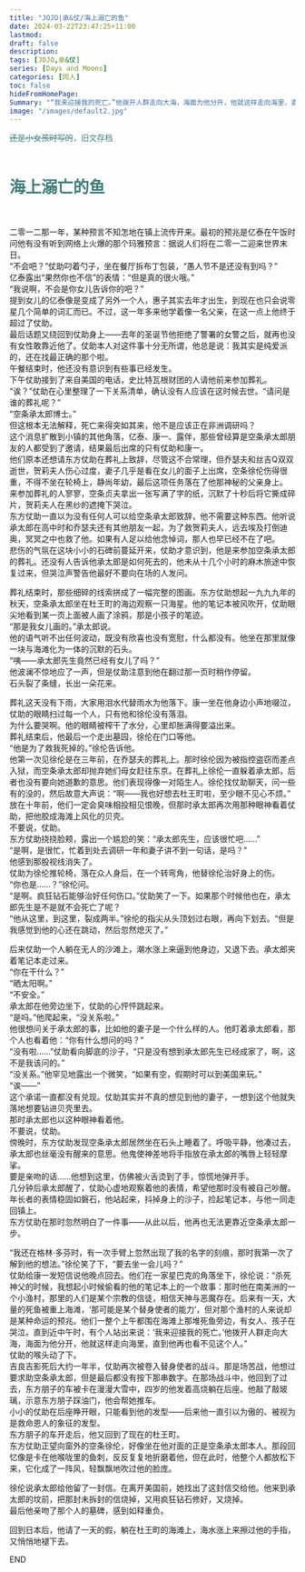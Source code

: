 ```yaml
---
title: "JOJO|承&仗/海上溺亡的鱼"
date: 2024-03-22T23:47:25+11:00
lastmod:
draft: false
description: 
tags: [JOJO,承&仗]
series: [Days and Moons]
categories: [同人]
toc: false
hideFromHomePage:
Summary: "“我来迎接我的死亡。”他拨开人群走向大海，海面为他分开，他就这样走向海里，直到他再也看不见这个人。”"
image: "/images/default2.jpg"
---
```

<font color=#417D7A><del>还是小女孩时写的</del>，旧文存档</font><br><br>

# <font color=#417D7A>海上溺亡的鱼</font>
<br>

二零一二那一年，某种预言不知怎地在镇上流传开来。最初的预兆是亿泰在午饭时问他有没有听到网络上火爆的那个玛雅预言：据说人们将在二零一二迎来世界末日。  
“不会吧？”仗助叼着勺子，坐在餐厅拆布丁包装，“愚人节不是还没有到吗？”  
亿泰露出“果然你也不信”的表情：“但是真的很火哦。”  
“我说啊，不会是你女儿告诉你的吧？”  
提到女儿的亿泰像是变成了另外一个人，惠子其实去年才出生，到现在也只会说零星几个简单的词汇而已。不过，这一年多来他学着像一名父亲，在这一点上他终于超过了仗助。  
最后话题又绕回到仗助身上——去年的圣诞节他拒绝了警署的女警之后，就再也没有女性敢靠近他了。仗助本人对这件事十分无所谓，他总是说：我其实是纯爱派的，还在找最正确的那个啦。  
午餐结束时，他还没有意识到有些事已经发生。  
下午仗助接到了来自美国的电话，史比特瓦根财团的人请他前来参加葬礼。  
“诶？”仗助在心里整理了一下关系清单，确认没有人应该在这时候去世。“请问是谁的葬礼呢？”  
“空条承太郎博士。”  
但这根本无法解释，死亡来得突如其来，他不是应该正在非洲调研吗？  
这个消息扩散到小镇的其他角落，亿泰、康一、露伴，那些曾经算是空条承太郎朋友的人都受到了邀请，结果最后出席的只有仗助和康一。  
他们原本还想请东方仗助在葬礼上致辞，尽管这不合常理，但乔瑟夫和丝吉Q双双逝世，贺莉夫人伤心过度，妻子几乎是看在女儿的面子上出席，空条徐伦伤得很重，不得不坐在轮椅上，静尚年幼，最后这项任务落在了他那神秘的父亲身上。  
来参加葬礼的人寥寥，空条贞夫拿出一张写满了字的纸，沉默了十秒后将它撕成碎片，贺莉夫人在黑纱的遮掩下哭泣。  
东方仗助一直以为没有任何人可以给空条承太郎致辞，他不需要这种东西。他听说承太郎在高中时和乔瑟夫还有其他朋友一起，为了救贺莉夫人，远去埃及打倒迪奥，冥冥之中也救了他。如果有人足以给他念悼词，那人也早已经不在了吧。  
悲伤的气氛在这块小小的石碑前蔓延开来，仗助才意识到，他是来参加空条承太郎的葬礼。还没有人告诉他承太郎是如何死去的，他未从十几个小时的麻木旅途中恢复过来，但哭泣声警告他最好不要向在场的人发问。  


葬礼结束时，那些细碎的线索拼成了一幅完整的图画。东方仗助想起一九九九年的秋天，空条承太郎坐在杜王町的海边观察一只海星。他的笔记本被风吹开，仗助眼尖地看到某一页上面被人画了涂鸦，那是小孩子的笔迹。  
“那是我女儿画的。”承太郎说。  
他的语气听不出任何波动，既没有欣喜也没有宽慰，什么都没有。他坐在那里就像一块与海滩化为一体的沉默的石头。  
“咦——承太郎先生竟然已经有女儿了吗？”  
他波澜不惊地应了一声，但是仗助注意到他在翻过那一页时稍作停留。  
石头裂了条缝，长出一朵花来。  


葬礼这天没有下雨，大家用泪水代替雨水为他落下。康一坐在他身边小声地啜泣，仗助的眼睛扫过每一个人，只有他和徐伦没有落泪。  
为什么要哭啊。他的眼睛被榨干了水分，心里却胀满得要溢出来。  
葬礼结束后，他最后一个走出墓园，徐伦在门口等他。  
“他是为了救我死掉的。”徐伦告诉他。  
他第一次见徐伦是在三年前，在乔瑟夫的葬礼上。那时徐伦因为被指控盗窃而差点入狱，而空条承太郎却抛弃她们母女赶往东京。在葬礼上徐伦一直躲着承太郎，后者也没有要向她道歉的意思。他们表现得像一对陌生人。徐伦找仗助聊天，问一些有的没的，然后故意大声说：“啊——我也好想去杜王町啦，至少眼不见心不烦。”  
放在十年前，他们一定会臭味相投相见恨晚，但那时承太郎再次用那种眼神看着仗助，把他胶成海滩上风化的贝壳。  
不要说，仗助。  
东方仗助挠挠脸颊，露出一个尴尬的笑：“承太郎先生，应该很忙吧……”  
“是啊，是很忙，忙着到处去调研一年和妻子讲不到一句话，是吗？”  
他感到那股视线消失了。  
仗助为徐伦推轮椅，落在众人身后，在一个转弯角，他替徐伦治好身上的伤。  
“你也是……？”徐伦问。  
“是啊。疯狂钻石能够治好任何伤口。”仗助笑了一下。如果那个时候他也在，承太郎先生是不是就不会死亡了呢？  
“他从这里，到这里，裂成两半。”徐伦的指尖从头顶划过右眼，再向下划去。“但是我感觉到他的心还在跳动，然后忽然熄灭了。”  


后来仗助一个人躺在无人的沙滩上，潮水涨上来逼到他身边，又退下去。承太郎夹着笔记本走过来。  
“你在干什么？”  
“晒太阳啊。”  
“不安全。”  
承太郎在他旁边坐下，仗助的心怦怦跳起来。  
“是吗。”他爬起来，“没关系啦。”  
他很想问关于承太郎的事，比如他的妻子是一个什么样的人。他盯着承太郎看，那个人也看着他：“你有什么想问的吗？”  
“没有啦……”仗助看向脚底的沙子，“只是没有想到承太郎先生已经成家了，啊，这不是我该问的。”  
“没关系。”他罕见地露出一个微笑，“如果有空，假期时可以到美国来玩。”  
“诶——”  
这个承诺一直都没有兑现。仗助其实并不真的想见到他的妻子，一想到这个他就失落地想要钻进贝壳里去。  
那时承太郎也以这种眼神看着他。  
不要说，仗助。  
傍晚时，东方仗助发现空条承太郎居然坐在石头上睡着了。呼吸平静，他凑过去，承太郎也丝毫没有醒来的意思。他鬼使神差地将手指放在承太郎的嘴唇上轻轻摩挲。  
要是亲吻的话……他想到这里，仿佛被火舌烫到了手，惊慌地弹开手。  
几分钟后承太郎醒了，仗助心虚地观察着他的表情，希望他那时没有被自己吵醒。年长者的表情稳固如磐石，他站起来，抖掉身上的沙子，捡起笔记本，与他一同走回镇上。  
东方仗助在那时忽然明白了一件事——从此以后，他再也无法更靠近空条承太郎一步。  


“我还在格林·多芬时，有一次手臂上忽然出现了我的名字的刻痕，那时我第一次了解到他的想法。”徐伦笑了下，“要去坐一会儿吗？”  
仗助给康一发短信说他晚点回去。他们在一家星巴克的角落坐下，徐伦说：“杀死神父的时候，我想起小时候偷看的他的笔记本上的一个故事：那时他在南美洲的一个小渔村，那里的人们是某个宗教的信徒，相信天神与恶魔存在。后来有一天，大量的死鱼被重上海滩，‘那可能是某个替身使者的能力’，但对那个渔村的人来说却是某种命运的预兆。他们一整个上午都围在海滩上那堆死鱼旁边，有女人、孩子在哭泣。直到近中午时，有个人站出来说：‘我来迎接我的死亡。’他拨开人群走向大海，海面为他分开，他就这样走向海里，直到他再也看不见这个人。”  
仗助的喉头动了下。  
吉良吉影死后大约一年半，仗助再次被卷入替身使者的战斗。那是场苦战，他想过要求助空条承太郎，但是最后都没有按下那串数字。在那场战斗中，他回到了过去，东方朋子的车被卡在漫漫大雪中，四岁的他发着高烧躺在后座。他敲了敲玻璃，示意东方朋子踩油门，他会帮她推车。  
小小的仗助在后座睁开眼，只能看到他的发型——后来他一直引以为傲的、被视为是救命恩人的象征的发型。  
东方朋子的车开走后，他又回到了现在的杜王町。  
东方仗助正望向窗外的空条徐伦，好像坐在他对面的正是空条承太郎本人。那段回忆像是卡在他喉咙里的鱼刺，反反复复地折磨着他，但在此时，他整个人都放松下来，它化成了一阵风，轻飘飘地吹过他的脸庞。  


徐伦说承太郎给他留了一封信。在离开美国前，她找出了这封信交给他。他来到承太郎的坟前，把那封未拆封的信烧掉，又用疯狂钻石修好，又烧掉。  
最后他亲吻了那个人的墓碑，感到如释重负。  


回到日本后，他请了一天的假，躺在杜王町的海滩上，海水涨上来擦过他的手指，又悄悄地褪下去。   

END
